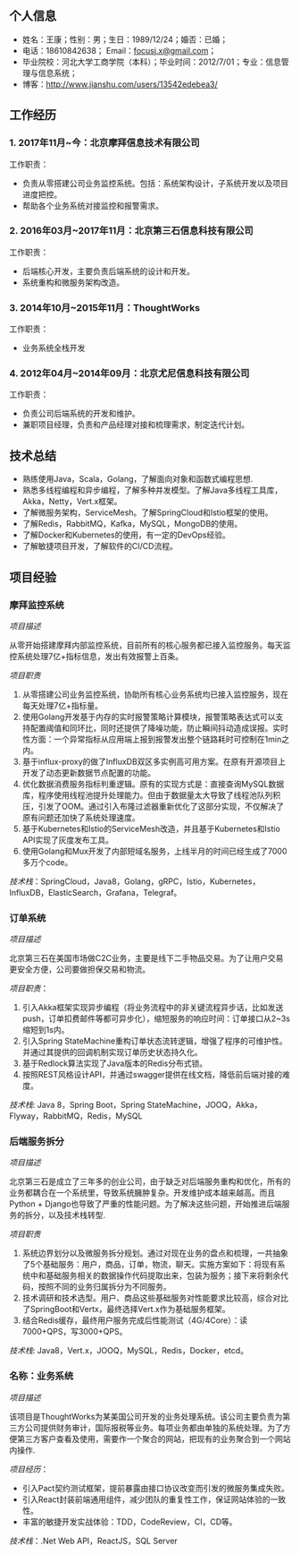 ## 个人信息

- 姓名：王康；性别：男；生日：1989/12/24；婚否：已婚；
- 电话：18610842638； Email：focusj.x@gmail.com；
- 毕业院校：河北大学工商学院（本科）；毕业时间：2012/7/01；专业：信息管理与信息系统；
- 博客：http://www.jianshu.com/users/13542edebea3/

## 工作经历

### 1. 2017年11月~今：北京摩拜信息技术有限公司
工作职责：
- 负责从零搭建公司业务监控系统。包括：系统架构设计，子系统开发以及项目进度把控。
- 帮助各个业务系统对接监控和报警需求。

### 2. 2016年03月~2017年11月：北京第三石信息科技有限公司
工作职责：
- 后端核心开发，主要负责后端系统的设计和开发。
- 系统重构和微服务架构改造。

### 3. 2014年10月~2015年11月：ThoughtWorks
工作职责：
- 业务系统全栈开发

### 4. 2012年04月~2014年09月：北京尤尼信息科技有限公司
工作职责：
- 负责公司后端系统的开发和维护。
- 兼职项目经理，负责和产品经理对接和梳理需求，制定迭代计划。 

## 技术总结

- 熟练使用Java，Scala，Golang，了解面向对象和函数式编程思想.
- 熟悉多线程编程和异步编程，了解多种并发模型。了解Java多线程工具库，Akka，Netty，Vert.x框架。
- 了解微服务架构，ServiceMesh。了解SpringCloud和Istio框架的使用。
- 了解Redis，RabbitMQ，Kafka，MySQL，MongoDB的使用。
- 了解Docker和Kubernetes的使用，有一定的DevOps经验。
- 了解敏捷项目开发，了解软件的CI/CD流程。

## 项目经验

### 摩拜监控系统

*项目描述*

从零开始搭建摩拜内部监控系统，目前所有的核心服务都已接入监控服务。每天监控系统处理7亿+指标信息，发出有效报警上百条。

*项目职责*

1. 从零搭建公司业务监控系统，协助所有核心业务系统均已接入监控服务，现在每天处理7亿+指标量。
2. 使用Golang开发基于内存的实时报警策略计算模块，报警策略表达式可以支持配置阈值和同环比，同时还提供了降噪功能，防止瞬间抖动造成误报。实时性方面：一个异常指标从应用端上报到报警发出整个链路耗时可控制在1min之内。
3. 基于influx-proxy的做了InfluxDB双区多实例高可用方案。在原有开源项目上开发了动态更新数据节点配置的功能。
4. 优化数据消费服务指标判重逻辑。原有的实现方式是：直接查询MySQL数据库，程序使用线程池提升处理能力。但由于数据量太大导致了线程池队列积压，引发了OOM。通过引入布隆过滤器重新优化了这部分实现，不仅解决了原有问题还加快了系统处理速度。
5. 基于Kubernetes和Istio的ServiceMesh改造，并且基于Kubernetes和Istio API实现了灰度发布工具。
6. 使用Golang和Mux开发了内部短域名服务，上线半月的时间已经生成了7000多万个code。

*技术栈*：SpringCloud，Java8，Golang，gRPC，Istio，Kubernetes，InfluxDB，ElasticSearch，Grafana，Telegraf。

### 订单系统

*项目描述*

北京第三石在美国市场做C2C业务，主要是线下二手物品交易。为了让用户交易更安全方便，公司要做担保交易和物流。

*项目职责*：

1. 引入Akka框架实现异步编程（将业务流程中的非关键流程异步话，比如发送push，订单扣费邮件等都可异步化），缩短服务的响应时间：订单接口从2~3s缩短到1s内。
2. 引入Spring StateMachine重构订单状态流转逻辑，增强了程序的可维护性。并通过其提供的回调机制实现订单历史状态持久化。
3. 基于Redlock算法实现了Java版本的Redis分布式锁。
4. 按照REST风格设计API，并通过swagger提供在线文档，降低前后端对接的难度。

*技术栈*: Java 8，Spring Boot，Spring StateMachine，JOOQ，Akka，Flyway，RabbitMQ，Redis，MySQL

### 后端服务拆分

*项目描述*

北京第三石是成立了三年多的创业公司，由于缺乏对后端服务重构和优化，所有的业务都耦合在一个系统里，导致系统臃肿复杂。开发维护成本越来越高。而且Python + Django也导致了严重的性能问题。为了解决这些问题，开始推进后端服务的拆分，以及技术栈转型.

*项目职责*

1. 系统边界划分以及微服务拆分规划。通过对现在业务的盘点和梳理，一共抽象了5个基础服务：用户，商品，订单，物流，聊天。实施方案如下：将现有系统中和基础服务相关的数据操作代码提取出来，包装为服务；接下来将剩余代码，按照不同的业务归属拆分为不同服务。
2. 技术调研和技术选型。用户、商品这些基础服务对性能要求比较高，综合对比了SpringBoot和Vertx，最终选择Vert.x作为基础服务框架。
3. 结合Redis缓存，最终用户服务完成后性能测试（4G/4Core）：读7000+QPS，写3000+QPS。
   
*技术栈*: Java8，Vert.x，JOOQ，MySQL，Redis，Docker，etcd。

### 名称：业务系统

*项目描述*

该项目是ThoughtWorks为某美国公司开发的业务处理系统。该公司主要负责为第三方公司提供财务审计，国际报税等业务。每项业务都由单独的系统处理。为了方便第三方客户查看及使用，需要作一个聚合的网站，把现有的业务聚合到一个网站内操作.

*项目经历*：

- 引入Pact契约测试框架，提前暴露由接口协议改变而引发的微服务集成失败。
- 引入React封装前端通用组件，减少团队的重复性工作，保证网站体验的一致性。
- 丰富的敏捷开发实战体验：TDD，CodeReview，CI，CD等。

*技术栈*：.Net Web API，ReactJS，SQL Server
